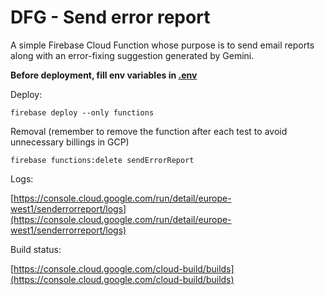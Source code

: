 # DFG - Send error report

A simple Firebase Cloud Function whose purpose is to send email reports along with an error-fixing suggestion generated
by Gemini.

**Before deployment, fill env variables in [.env](functions/.env)**

Deploy:

```shell
firebase deploy --only functions
```

Removal (remember to remove the function after each test to avoid unnecessary billings in GCP)

```shell
firebase functions:delete sendErrorReport
```

Logs:

[https://console.cloud.google.com/run/detail/europe-west1/senderrorreport/logs](https://console.cloud.google.com/run/detail/europe-west1/senderrorreport/logs)

Build status:

[https://console.cloud.google.com/cloud-build/builds](https://console.cloud.google.com/cloud-build/builds)